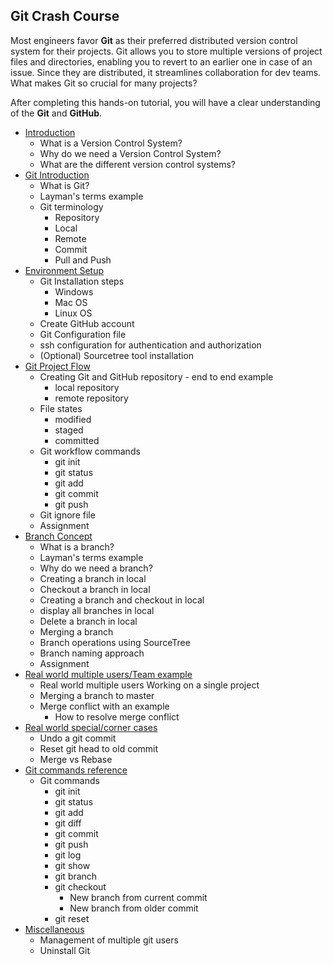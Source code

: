 ## Git Crash Course ##

Most engineers favor **Git** as their preferred distributed version control system for their projects. Git allows you to store multiple versions of project files and directories, enabling you to revert to an earlier one in case of an issue. Since they are distributed, it streamlines collaboration for dev teams. What makes Git so crucial for many projects?

After completing this hands-on tutorial, you will have a clear understanding of the **Git** and **GitHub**.

- [Introduction](https://github.com/yetanothermasterylearning/git/tree/main/01.%20Introduction)
    - What is a Version Control System?
    - Why do we need a Version Control System?
    - What are the different version control systems?
- [Git Introduction](https://github.com/yetanothermasterylearning/git/tree/main/02.%20Git%20Introduction)
    - What is Git?
    - Layman's terms example
    - Git terminology
        - Repository
        - Local
        - Remote
        - Commit
        - Pull and Push
- [Environment Setup](https://github.com/yetanothermasterylearning/git/tree/main/03.%20Environment%20Setup)
    - Git Installation steps
        - Windows
        - Mac OS
        - Linux OS
    - Create GitHub account
    - Git Configuration file
    - ssh configuration for authentication and authorization
    - (Optional) Sourcetree tool installation
- [Git Project Flow](https://github.com/yetanothermasterylearning/git/tree/main/04.%20Git%20Project%20Flow)
    - Creating Git and GitHub repository - end to end example
        - local repository
        - remote repository
    - File states
        - modified
        - staged
        - committed
    - Git workflow commands
        - git init
        - git status
        - git add
        - git commit
        - git push
    - Git ignore file
    - Assignment
- [Branch Concept](https://github.com/yetanothermasterylearning/git/blob/main/05.%20Branch%20concept)
    - What is a branch?
    - Layman's terms example
    - Why do we need a branch?
    - Creating a branch in local
    - Checkout a branch in local
    - Creating a branch and checkout in local
    - display all branches in local
    - Delete a branch in local
    - Merging a branch 
    - Branch operations using SourceTree
    - Branch naming approach
    - Assignment
- [Real world multiple users/Team example]()
    - Real world multiple users Working on a single project
    - Merging a branch to master
    - Merge conflict with an example
        - How to resolve merge conflict
- [Real world special/corner cases]()
    - Undo a git commit
    - Reset git head to old commit
    - Merge vs Rebase
- [Git commands reference]()
    - Git commands
        - git init
        - git status
        - git add
        - git diff
        - git commit
        - git push
        - git log
        - git show
        - git branch
        - git checkout
          - New branch from current commit
          - New branch from older commit
        - git reset
- [Miscellaneous]()
  - Management of multiple git users
  - Uninstall Git
